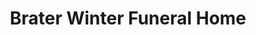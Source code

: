 ---
title: "Brater Winter Funeral Home"
url: /cincinnati/brater-winter-funeral-home/
shop: funeral directors
---
